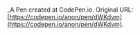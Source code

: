 # 
 _A Pen created at CodePen.io. Original URL: [https://codepen.io/anon/pen/dWKdvm](https://codepen.io/anon/pen/dWKdvm).

 